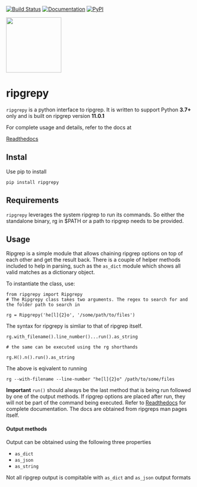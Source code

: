 [![Build Status](https://travis-ci.com/securisec/ripgrepy.svg?branch=master)](https://travis-ci.com/securisec/ripgrepy)
[![Documentation](https://img.shields.io/badge/docs-latest-brightgreen.svg)](http://ripgrepy.readthedocs.io/en/latest/)
[![PyPI](https://img.shields.io/pypi/v/ripgrepy.svg?logo=python&color=blue)](https://pypi.org/project/ripgrepy/)


<img src="https://raw.githubusercontent.com/securisec/ripgrepy/master/logo.png" width="150px">

# ripgrepy

`ripgrepy` is a python interface to ripgrep. 
It is written to support Python **3.7+** only and is built on ripgrep version **11.0.1**

For complete usage and details, refer to the docs at 

[Readthedocs](http://ripgrepy.readthedocs.io/en/latest/)

## Instal
Use pip to install
```
pip install ripgrepy
```

## Requirements
`ripgrepy` leverages the system ripgrep to run its commands. So either the standalone binary, rg in $PATH or a path to ripgrep needs to be provided. 

## Usage
Ripgrep is a simple module that allows chaining ripgrep options on top of each other and get the result back. There is a couple of helper methods included to help in parsing, such as the `as_dict` module which shows all valid matches as a dictionary object.

To instantiate the class, use:
```
from ripgrepy import Ripgrepy
# The Ripgrepy class takes two arguments. The regex to search for and the folder path to search in

rg = Ripgrepy('he[l]{2}o', '/some/path/to/files')
```

The syntax for ripgrepy is simliar to that of ripgrep itself. 
```
rg.with_filename().line_number()...run().as_string

# the same can be executed using the rg shorthands

rg.H().n().run().as_string
```
The above is eqivalent to running 
```
rg --with-filename --line-number "he[l]{2}o" /path/to/some/files
```
**Important** `run()` should always be the last method that is being run followed by one of the output methods. If ripgrep options are placed after run, they will not be part of the command being executed. Refer to [Readthedocs](http://ripgrepy.readthedocs.io/en/latest/) for complete documentation. The docs are obtained from ripgreps man pages itself.

#### Output methods
Output can be obtained using the following three properties
- `as_dict`
- `as_json`
- `as_string`

Not all ripgrep output is compitable with `as_dict` and `as_json` output formats
